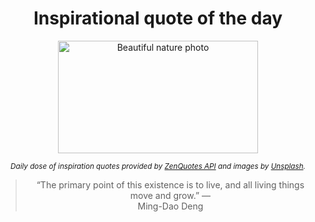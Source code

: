 
<div align="center">

# Inspirational quote of the day

<img src="./data/photo.jpeg" alt="Beautiful nature photo" width="320" height="180">

<sub><i>Daily dose of inspiration quotes provided by [ZenQuotes API](https://zenquotes.io/) and images by [Unsplash](https://unsplash.com/).</i></sub>


<blockquote>&ldquo;The primary point of this existence is to live, and all living things move and grow.&rdquo; &mdash; <footer>Ming-Dao Deng</footer></blockquote>

</div>
